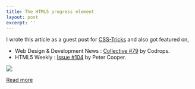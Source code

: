 ```yaml
---
title: The HTML5 progress element
layout: post
excerpt: ''
---
```


I wrote this article as a guest post for [CSS-Tricks](http://css-tricks.com/) and also got featured on,

- Web Design & Development News : [Collective #79](http://tympanus.net/codrops/collective/collective-79/) by Codrops.
- HTML5 Weekly : [Issue #104](http://html5weekly.com/issues/104) by Peter Cooper.

![](https://res.cloudinary.com/dw9fem4ki/image/upload/v1391875665/Skillset_Progress_Bars_j6gvb3.png)

[Read more](http://css-tricks.com/html5-progress-element/)